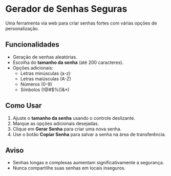 # Gerador de Senhas Seguras

Uma ferramenta via web para criar senhas fortes com várias opções de personalização.

## Funcionalidades
- Geração de senhas aleatórias.
- Escolha do **tamanho da senha** (até 200 caracteres).
- Opções adicionais:
  - Letras minúsculas (a-z)  
  - Letras maiúsculas (A-Z)  
  - Números (0-9)  
  - Símbolos (!@#$%()&*)  

## Como Usar
1. Ajuste o **tamanho da senha** usando o controle deslizante.
2. Marque as opções adicionais desejadas.
3. Clique em **Gerar Senha** para criar uma nova senha.
4. Use o botão **Copiar Senha** para salvar a senha na área de transferência.

## Aviso 
- Senhas longas e complexas aumentam significativamente a segurança.  
- Nunca compartilhe suas senhas em locais inseguros.
